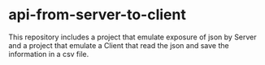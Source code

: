 # api-from-server-to-client
This repository includes a project that emulate exposure of json by Server and a project that emulate a Client that read the json and save the information in a csv file.
